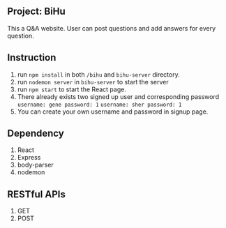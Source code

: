 ## Project: BiHu
This a Q&A website. User can post questions and add answers for every question.

## Instruction

1. run `npm install` in both `/bihu` and `bihu-server` directory.
2. run `nodemon server` in `bihu-server` to start the server
3. run `npm start` to start the React page.
4. There already exists two signed up user and corresponding password 
`username: gene password: 1`
`username: sher password: 1`
5. You can create your own username and password in signup page.

## Dependency
1. React
2. Express
3. body-parser
4. nodemon

## RESTful APIs
1. GET
2. POST
